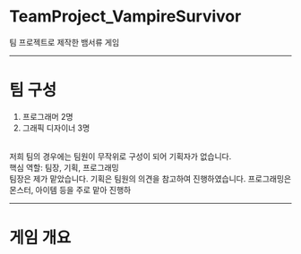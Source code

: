 
# TeamProject_VampireSurvivor
팀 프로젝트로 제작한 뱀서류 게임

---
# 팀 구성
1. 프로그래머 2명
2. 그래픽 디자이너 3명
   
<br />
  저희 팀의 경우에는 팀원이 무작위로 구성이 되어 기획자가 없습니다.

<br />
  핵심 역할: 팀장, 기획, 프로그래밍
  
<br />
  팀장은 제가 맡았습니다.
  기획은 팀원의 의견을 참고하여 진행하였습니다.
  프로그래밍은 몬스터, 아이템 등을 주로 맡아 진행하

  
---
# 게임 개요

